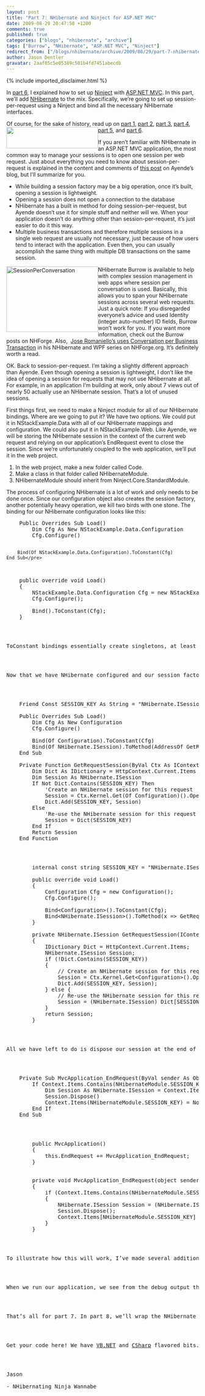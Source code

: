 ```yaml
---
layout: post
title: "Part 7: NHibernate and Ninject for ASP.NET MVC"
date: 2009-08-29 20:47:58 +1200
comments: true
published: true
categories: ["blogs", "nhibernate", "archive"]
tags: ["Burrow", "NHibernate", "ASP.NET MVC", "Ninject"]
redirect_from: ["/blogs/nhibernate/archive/2009/08/29/part-7-nhibernate-and-ninject-for-asp-net-mvc.aspx"]
author: Jason Dentler
gravatar: 2aaf05c5e05389c501b4fd7451abecdb
---
```

{% include imported_disclaimer.html %}
<p>In <a href="http://jasondentler.com/blog/2009/08/part-6-ninject-and-mvc-or-how-to-be-a-web-ninja/" target="_blank">part 6</a>, I explained how to set up <a href="http://ninject.org/" target="_blank">Ninject</a> with <a href="http://www.asp.net/mvc/" target="_blank">ASP.NET MVC</a>. In this part, we’ll add <a href="http://nhforge.org" target="_blank">NHibernate</a> to the mix. Specifically, we’re going to set up session-per-request using a Ninject and bind all the necessary NHibernate interfaces.</p>  <p>Of course, for the sake of history, read up on <a href="http://jasondentler.com/blog/2009/08/how-to-using-the-n-stack-part-1/" target="_blank">part 1</a>, <a href="http://jasondentler.com/blog/2009/08/how-to-using-the-n-stack-part-2/" target="_blank">part 2</a>, <a href="http://jasondentler.com/blog/2009/08/how-to-using-the-n-stack-part-3/" target="_blank">part 3</a>, <a href="http://jasondentler.com/blog/2009/08/how-to-using-the-n-stack-part-4/" target="_blank">part 4</a>, <a href="http://jasondentler.com/blog/2009/08/part-5-fixing-the-broken-stuff/" target="_blank">part 5</a>, and <a href="http://jasondentler.com/blog/2009/08/part-6-ninject-and-mvc-or-how-to-be-a-web-ninja/" target="_blank">part 6</a>. <img style="border-right-width: 0px; display: inline; border-top-width: 0px; border-bottom-width: 0px; margin-left: 0px; border-left-width: 0px; margin-right: 0px" border="0" align="left" src="http://nhforge.org/cfs-file.ashx/__key/CommunityServer.Components.SiteFiles/logos/NHLogoSmall.gif" width="240" height="56" /></p>  <p>If you aren’t familiar with NHibernate in an ASP.NET MVC application, the most common way to manage your sessions is to open one session per web request. Just about everything you need to know about session-per-request is explained in the content and comments of <a href="http://ayende.com/Blog/archive/2009/08/05/do-you-need-a-framework.aspx" target="_blank">this post</a> on Ayende’s blog, but I’ll summarize for you.</p>  <ul>   <li>While building a session factory may be a big operation, once it’s built, opening a session is lightweight. </li>    <li>Opening a session does not open a connection to the database </li>    <li>NHibernate has a built in method for doing session-per-request, but Ayende doesn’t use it for simple stuff and neither will we. When your application doesn’t do anything other than session-per-request, it’s just easier to do it this way. </li>    <li>Multiple business transactions and therefore multiple sessions in a single web request are usually not necessary, just because of how users tend to interact with the application. Even then, you can usually accomplish the same thing with multiple DB transactions on the same session. </li> </ul>  <p><img style="border-right-width: 0px; display: inline; border-top-width: 0px; border-bottom-width: 0px; margin-left: 0px; border-left-width: 0px; margin-right: 0px" border="0" alt="SessionPerConversation" align="left" src="http://nhforge.org/cfs-file.ashx/__key/CommunityServer.Blogs.Components.WeblogFiles/nhibernate/SessionPerConversation_5F00_thumb_5F00_7345BC5F.png" width="240" height="172" /></p>  <p>NHibernate Burrow is available to help with complex session management in web apps where session per conversation is used. Basically, this allows you to span your NHibernate sessions across several web requests. Just a quick note: If you disregarded everyone’s advice and used Identity (integer auto-number) ID fields, Burrow won’t work for you. If you want more information, check out the Burrow posts on NHForge. Also,&#160; <a href="http://nhforge.org/blogs/nhibernate/archive/2009/08/15/nhibernate-and-wpf-models-concept.aspx" target="_blank">Jose Romaniello’s uses Conversation per Business Transaction</a> in his NHibernate and WPF series on NHForge.org. It’s definitely worth a read.</p>  <p>OK. Back to session-per-request. I’m taking a slightly different approach than Ayende. Even though opening a session is lightweight, I don’t like the idea of opening a session for requests that may not use NHibernate at all. For example, in an application I’m building at work, only about 7 views out of nearly 50 actually use an NHibernate session. That’s a lot of unused sessions. </p>  <p>First things first, we need to make a Ninject module for all of our NHibernate bindings. Where are we going to put it? We have two options. We could put it in NStackExample.Data with all of our NHibernate mappings and configuration. We could also put it in NStackExample.Web. Like Ayende, we will be storing the NHibernate session in the context of the current web request and relying on our application’s EndRequest event to close the session. Since we’re unfortunately coupled to the web application, we’ll put it in the web project. </p>  <ol>   <li>In the web project, make a new folder called Code. </li>    <li>Make a class in that folder called NHibernateModule. </li>    <li>NHibernateModule should inherit from Ninject.Core.StandardModule. </li> </ol>  <p>The process of configuring NHibernate is a lot of work and only needs to be done once. Since our configuration object also creates the session factory, another potentially heavy operation, we kill two birds with one stone. The binding for our NHibernate configuration looks like this:</p>  <pre class="brush:vbnet">    Public Overrides Sub Load()
        Dim Cfg As New NStackExample.Data.Configuration
        Cfg.Configure()

        Bind(Of NStackExample.Data.Configuration).ToConstant(Cfg)
    End Sub</pre>

<pre class="brush:csharp&quot;">    public override void Load()
    {
        NStackExample.Data.Configuration Cfg = new NStackExample.Data.Configuration()
        Cfg.Configure();

        Bind<nstackexample.data.configuration>().ToConstant(Cfg);
    }</pre>

<p>ToConstant bindings essentially create singletons, at least within the scope of our Ninject kernel. Unlike true singletons, this isn’t evil because our tests are free to mock, replace, and re-implement them as necessary. </p>

<p>Now that we have NHibernate configured and our session factory built, we need to bind our NHibernate session. The scope of our session is somewhat complex (per-request). We could use the OnePerRequestBehavior of Ninject, but that <a href="http://stackoverflow.com/questions/536007/ninject-oneperrequestbehaviour-doesnt-seem-to-work-correctly" target="_blank">requires the registration of an IIS HTTP module</a>. Instead, we’ll just bind it to a method and manage it ourselves. This method will create up to one session per request. If a particular request doesn’t require a session, Ninject will never call the method, so an unnecessary session won’t be created. If a particular request asks for a session more than once, perhaps to build more than one DAO, the method will create a single session and use it throughout the web request. Here’s what our module looks like with the binding for our session:</p>

<pre class="brush:vbnet">    Friend Const SESSION_KEY As String = &quot;NHibernate.ISession&quot;

    Public Overrides Sub Load()
        Dim Cfg As New Configuration
        Cfg.Configure()

        Bind(Of Configuration).ToConstant(Cfg)
        Bind(Of NHibernate.ISession).ToMethod(AddressOf GetRequestSession)
    End Sub

    Private Function GetRequestSession(ByVal Ctx As IContext) As NHibernate.ISession
        Dim Dict As IDictionary = HttpContext.Current.Items
        Dim Session As NHibernate.ISession
        If Not Dict.Contains(SESSION_KEY) Then
            'Create an NHibernate session for this request
            Session = Ctx.Kernel.Get(Of Configuration)().OpenSession()
            Dict.Add(SESSION_KEY, Session)
        Else
            'Re-use the NHibernate session for this request
            Session = Dict(SESSION_KEY)
        End If
        Return Session
    End Function</pre>

<pre class="brush:csharp">        internal const string SESSION_KEY = &quot;NHibernate.ISession&quot;;

        public override void Load()
        {
            Configuration Cfg = new Configuration();
            Cfg.Configure();

            Bind&lt;Configuration&gt;().ToConstant(Cfg);
            Bind&lt;NHibernate.ISession&gt;().ToMethod(x =&gt; GetRequestSession(x));
        }

        private NHibernate.ISession GetRequestSession(IContext Ctx)
        {
            IDictionary Dict = HttpContext.Current.Items;
            NHibernate.ISession Session;
            if (!Dict.Contains(SESSION_KEY)) 
            {
                // Create an NHibernate session for this request
                Session = Ctx.Kernel.Get&lt;Configuration&gt;().OpenSession();
                Dict.Add(SESSION_KEY, Session);
            } else {
                // Re-use the NHibernate session for this request
                Session = (NHibernate.ISession) Dict[SESSION_KEY];
            }
            return Session;
        }</pre>

<p>All we have left to do is dispose our session at the end of the request. Let's go back to the Global.asax codebehind.</p>

<pre class="brush:vbnet">    Private Sub MvcApplication_EndRequest(ByVal sender As Object, ByVal e As System.EventArgs) Handles Me.EndRequest
        If Context.Items.Contains(NHibernateModule.SESSION_KEY) Then
            Dim Session As NHibernate.ISession = Context.Items(NHibernateModule.SESSION_KEY)
            Session.Dispose()
            Context.Items(NHibernateModule.SESSION_KEY) = Nothing
        End If
    End Sub</pre>

<pre class="brush:csharp">        public MvcApplication()
        {
            this.EndRequest += MvcApplication_EndRequest;
        }


        private void MvcApplication_EndRequest(object sender, System.EventArgs e)
        {
            if (Context.Items.Contains(NHibernateModule.SESSION_KEY))
            {
                NHibernate.ISession Session = (NHibernate.ISession) Context.Items[NHibernateModule.SESSION_KEY];
                Session.Dispose();
                Context.Items[NHibernateModule.SESSION_KEY] = null;
            }
        }</pre>

<p>To illustrate how this will work, I’ve made several additions to the code download. I’ve added a BaseController and HomeController so we can begin to run our web application. I’ve also added a IStudentDao and ICourseDao interfaces to the core project and corresponding implementations in the Data project. I’ve bound the DAO interfaces to their corresponding implementations and added debug statements to output exactly what’s happening with our session. Finally, I’ve set up a constructor in HomeController making it dependent on IStudentDao and ICourseDao. </p>

<p>When we run our application, we see from the debug output that the session is created when we create our IStudentDao. The session is reused to create our ICourseDao. This gives us everything we need to create the HomeController. The web request executes. When the request ends, the session is disposed. If you remove one of the Dao dependencies from HomeController, you’ll see that our session is created. It’s not reused because nothing else needs a session. If you remove both of the Dao dependencies from HomeController, you’ll see that our session is never even created. Since we didn’t create a session, we don’t dispose it when the web request ends.</p>

<p>That’s all for part 7. In part 8, we’ll wrap the NHibernate transaction for use in our controllers project and build a real DAO or two. </p>

<p>Get your code here! We have <a href="http://www.jasondentler.com/downloads/NStackExample.Part7.VBNET.zip" target="_blank">VB.NET</a> and <a href="http://www.jasondentler.com/downloads/NStackExample.Part7.CSharp.zip" target="_blank">CSharp</a> flavored bits. </p>

<p>Jason 
  <br />- NHibernating Ninja Wannabe</p>
